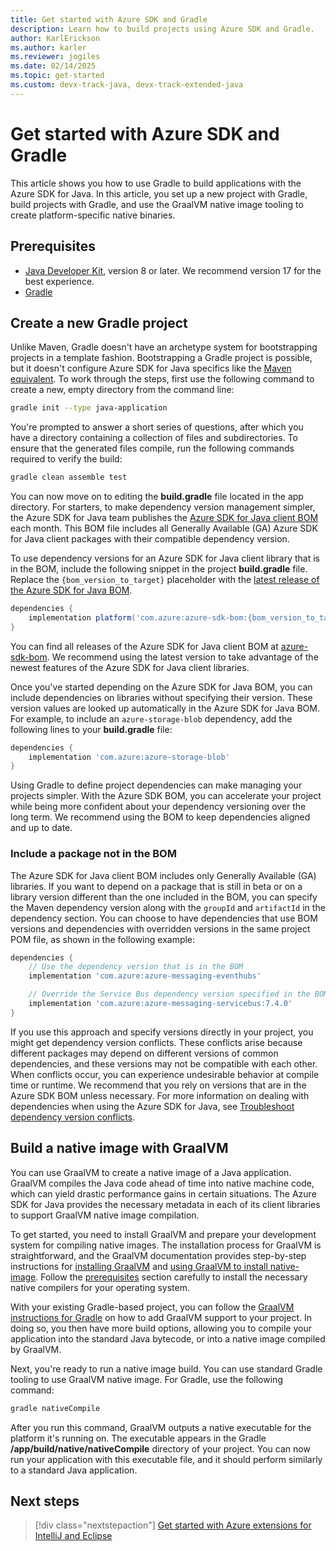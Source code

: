 ```yaml
---
title: Get started with Azure SDK and Gradle
description: Learn how to build projects using Azure SDK and Gradle.
author: KarlErickson
ms.author: karler
ms.reviewer: jogiles
ms.date: 02/14/2025
ms.topic: get-started
ms.custom: devx-track-java, devx-track-extended-java
---
```


# Get started with Azure SDK and Gradle

This article shows you how to use Gradle to build applications with the Azure SDK for Java. In this article, you set up a new project with Gradle, build projects with Gradle, and use the GraalVM native image tooling to create platform-specific native binaries.

## Prerequisites

* [Java Developer Kit](../fundamentals/java-support-on-azure.md), version 8 or later. We recommend version 17 for the best experience.
* [Gradle](http://gradle.org)

## Create a new Gradle project

Unlike Maven, Gradle doesn't have an archetype system for bootstrapping projects in a template fashion. Bootstrapping a Gradle project is possible, but it doesn't configure Azure SDK for Java specifics like the [Maven equivalent](get-started-maven.md). To work through the steps, first use the following command to create a new, empty directory from the command line:

```bash
gradle init --type java-application
```

You're prompted to answer a short series of questions, after which you have a directory containing a collection of files and subdirectories. To ensure that the generated files compile, run the following commands required to verify the build:

```bash
gradle clean assemble test
```

You can now move on to editing the **build.gradle** file located in the app directory. For starters, to make dependency version management simpler, the Azure SDK for Java team publishes the [Azure SDK for Java client BOM](https://central.sonatype.com/artifact/com.azure/azure-sdk-bom/1.2.10/versions) each month. This BOM file includes all Generally Available (GA) Azure SDK for Java client packages with their compatible dependency version.

To use dependency versions for an Azure SDK for Java client library that is in the BOM, include the following snippet in the project **build.gradle** file. Replace the `{bom_version_to_target}` placeholder with the [latest release of the Azure SDK for Java BOM](https://central.sonatype.com/artifact/com.azure/azure-sdk-bom/1.2.10/versions).

```groovy
dependencies {
    implementation platform('com.azure:azure-sdk-bom:{bom_version_to_target}')
}
```

You can find all releases of the Azure SDK for Java client BOM at [azure-sdk-bom](https://central.sonatype.com/artifact/com.azure/azure-sdk-bom/1.2.10/versions). We recommend using the latest version to take advantage of the newest features of the Azure SDK for Java client libraries.

Once you've started depending on the Azure SDK for Java BOM, you can include dependencies on libraries without specifying their version. These version values are looked up automatically in the Azure SDK for Java BOM. For example, to include an `azure-storage-blob` dependency, add the following lines to your **build.gradle** file:

```groovy
dependencies {
    implementation 'com.azure:azure-storage-blob'
}
```

Using Gradle to define project dependencies can make managing your projects simpler. With the Azure SDK BOM, you can accelerate your project while being more confident about your dependency versioning over the long term. We recommend using the BOM to keep dependencies aligned and up to date.

### Include a package not in the BOM

The Azure SDK for Java client BOM includes only Generally Available (GA) libraries. If you want to depend on a package that is still in beta or on a library version different than the one included in the BOM, you can specify the Maven dependency version along with the `groupId` and `artifactId` in the dependency section. You can choose to have dependencies that use BOM versions and dependencies with overridden versions in the same project POM file, as shown in the following example:

```groovy
dependencies {
    // Use the dependency version that is in the BOM
    implementation 'com.azure:azure-messaging-eventhubs'

    // Override the Service Bus dependency version specified in the BOM
    implementation 'com.azure:azure-messaging-servicebus:7.4.0'
}
```

If you use this approach and specify versions directly in your project, you might get dependency version conflicts. These conflicts arise because different packages may depend on different versions of common dependencies, and these versions may not be compatible with each other. When conflicts occur, you can experience undesirable behavior at compile time or runtime. We recommend that you rely on versions that are in the Azure SDK BOM unless necessary. For more information on dealing with dependencies when using the Azure SDK for Java, see [Troubleshoot dependency version conflicts](/azure/developer/java/sdk/troubleshooting-dependency-version-conflict).

## Build a native image with GraalVM

You can use GraalVM to create a native image of a Java application. GraalVM compiles the Java code ahead of time into native machine code, which can yield drastic performance gains in certain situations. The Azure SDK for Java provides the necessary metadata in each of its client libraries to support GraalVM native image compilation.

To get started, you need to install GraalVM and prepare your development system for compiling native images. The installation process for GraalVM is straightforward, and the GraalVM documentation provides step-by-step instructions for [installing GraalVM](https://www.graalvm.org/latest/docs/getting-started/) and [using GraalVM to install native-image](https://www.graalvm.org/latest/reference-manual/native-image/). Follow the [prerequisites](https://www.graalvm.org/latest/reference-manual/native-image/#prerequisites) section carefully to install the necessary native compilers for your operating system.

With your existing Gradle-based project, you can follow the [GraalVM instructions for Gradle](https://graalvm.github.io/native-build-tools/latest/gradle-plugin.html) on how to add GraalVM support to your project. In doing so, you then have more build options, allowing you to compile your application into the standard Java bytecode, or into a native image compiled by GraalVM.

Next, you're ready to run a native image build. You can use standard Gradle tooling to use GraalVM native image. For Gradle, use the following command:

```bash
gradle nativeCompile
```

After you run this command, GraalVM outputs a native executable for the platform it's running on. The executable appears in the Gradle **/app/build/native/nativeCompile** directory of your project. You can now run your application with this executable file, and it should perform similarly to a standard Java application.

## Next steps

> [!div class="nextstepaction"]
> [Get started with Azure extensions for IntelliJ and Eclipse](get-started-ide.md)
